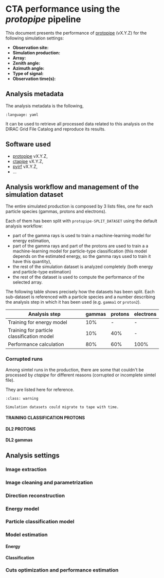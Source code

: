 # CTA performance using the _protopipe_ pipeline

This document presents the performance of [protopipe](https://github.com/cta-observatory/protopipe) (vX.Y.Z) for the following simulation settings:

- **Observation site:** 
- **Simulation production:** 
- **Array:** 
- **Zenith angle:** 
- **Azimuth angle:** 
- **Type of signal:** 
- **Observation time(s):** 

## Analysis metadata

The analysis metadata is the following,

```{literalinclude} ../analysis_metadata.yaml
:language: yaml
```

It can be used to retrieve all processed data related to this analysis on the DIRAC Grid File Catalog and reproduce its results.

## Software used
<!-- 
Protopipe version couldbe sufficient since versions are fixed at each release,
but better specifiy 
-->
- [protopipe](https://github.com/cta-observatory/protopipe) vX.Y.Z, 
- [ctapipe](https://github.com/cta-observatory/ctapipe) vX.Y.Z,
- [pyirf](https://github.com/cta-observatory/pyirf) vX.Y.Z,
- ...

## Analysis workflow and management of the simulation dataset

<!-- This section is an example (only this analysis workflow has been tested up to now) -->

The entire simulated production is composed by 3 lists files, one for each particle species (gammas, protons and electrons).

Each of them has been split with `protopipe-SPLIT_DATASET` using the default analysis workflow:

- part of the gamma rays is used to train a machine-learning model for energy estimation,
- part of the gamma rays and part of the protons are used to train a a machine-learning model for particle-type classification (this model depends on the estimated energy, so the gamma rays used to train it have this quantity),
- the rest of the simulation dataset is analyzed completely (both energy and particle-type estimation)
- the rest of the dataset is used to compute the performance of the selected array.

The following table shows precisely how the datasets has been split.
Each sub-dataset is referenced with a particle species and a number describing the analysis step in which it has been used (e.g. `gamma1` or `proton2`).

|Analysis step |   gammas   |  protons  |  electrons  |
| --------- | --------- | --------- | -----------|
| Training for energy model|     10%    |     -     |      -      |
| Training for particle classification model|     10%    |    40%    |      -      |
| Performance calculation |     80%    |    60%    |     100%    |

### Corrupted runs

Among simtel runs in the production, there are some
that couldn't be processed by _ctapipe_ for different reasons (corrupted or incomplete simtel file).

They are listed here for reference.

```{admonition} Warning
:class: warning

Simulation datasets could migrate to tape with time. 
```

#### TRAINING CLASSIFICATION PROTONS
<!-- 

These sections are supposed to be filled with lists of LFNs like,

/vo.cta.in2p3.fr/MC/PROD3/LaPalma/proton/simtel/1605/Data/001xxx/proton_20deg_180deg_run1659___cta-prod3-demo-2147m-LaPalma-baseline.simtel.gz -->

#### DL2 PROTONS


#### DL2 gammas


## Analysis settings


### Image extraction


### Image cleaning and parametrization


### Direction reconstruction


### Energy model


### Particle classification model


### Model estimation


#### Energy


#### Classification


### Cuts optimization and performance estimation

